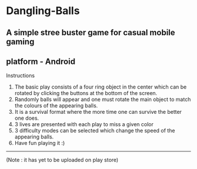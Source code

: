 # Dangling-Balls
A simple stree buster game for casual mobile gaming
---------------------------------------------------
platform - Android
---------------------------------------------------
Instructions

1) The basic play consists of a four ring object in the center 
   which can be rotated by clicking the buttons at the bottom of the
   screen.
2) Randomly balls will appear and one must rotate the main object
   to match the colours of the appearing balls.
3) It is a survival format where the more time one can survive the better 
   one does.
4) 3 lives are presented with each play to miss a given color
5) 3 difficulty modes can be selected which change the speed of the 
   appearing balls.
6) Have fun playing it :)
---------------------------------------------------
(Note : it has yet to be uploaded on play store)
 
